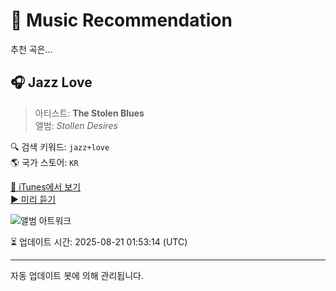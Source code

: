 
# 🎵 Music Recommendation

추천 곡은...

## 🎧 Jazz Love  
> 아티스트: **The Stolen Blues**  
> 앨범: _Stollen Desires_  

🔍 검색 키워드: `jazz+love`  
🌎 국가 스토어: `KR`

[🔗 iTunes에서 보기](https://music.apple.com/kr/album/jazz-love/1511516787?i=1511516794&uo=4)  
[▶️ 미리 듣기](https://audio-ssl.itunes.apple.com/itunes-assets/AudioPreview113/v4/6b/4b/47/6b4b472f-17e7-725a-be25-8848a5c286cc/mzaf_2171142860553380243.plus.aac.p.m4a)

![앨범 아트워크](https://is1-ssl.mzstatic.com/image/thumb/Music123/v4/9a/53/94/9a53945a-7710-5321-9a63-e1140a3aebf3/artwork.jpg/100x100bb.jpg)

⏳ 업데이트 시간: 2025-08-21 01:53:14 (UTC)

---
자동 업데이트 봇에 의해 관리됩니다.
